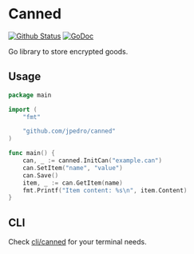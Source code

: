 # Canned
[![Github Status](https://github.com/jpedro/canned/workflows/tests/badge.svg)](https://github.com/jpedro/canned/actions)
[![GoDoc](https://godoc.org/github.com/jpedro/canned?status.svg)](https://godoc.org/github.com/jpedro/canned)

Go library to store encrypted goods.


## Usage

```go
package main

import (
    "fmt"

    "github.com/jpedro/canned"
)

func main() {
    can, _ := canned.InitCan("example.can")
    can.SetItem("name", "value")
    can.Save()
    item, _ := can.GetItem(name)
    fmt.Printf("Item content: %s\n", item.Content)
}
```

## CLI

Check [cli/canned](cli/canned) for your terminal needs.
